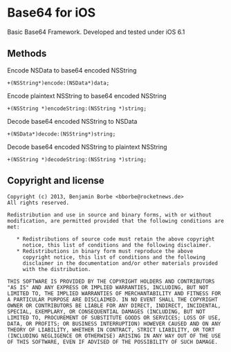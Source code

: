 Base64 for iOS
==========
Basic Base64 Framework. Developed and tested under iOS 6.1

Methods
-------

Encode NSData to base64 encoded NSString
 
    +(NSString*)encode:(NSData*)data;

Encode plaintext NSString to base64 encoded NSString
    
    +(NSString *)encodeString:(NSString *)string;

Decode base64 encoded NSString to NSData

    +(NSData*)decode:(NSString*)string;

Decode base64 encoded NSString to plaintext NSString

    +(NSString *)decodeString:(NSString *)string;
    

Copyright and license
---------------------

    Copyright (c) 2013, Benjamin Borbe <bborbe@rocketnews.de>
    All rights reserved.
    
    Redistribution and use in source and binary forms, with or without
    modification, are permitted provided that the following conditions are
    met:
    
       * Redistributions of source code must retain the above copyright
         notice, this list of conditions and the following disclaimer.
       * Redistributions in binary form must reproduce the above
         copyright notice, this list of conditions and the following
         disclaimer in the documentation and/or other materials provided
         with the distribution.

    THIS SOFTWARE IS PROVIDED BY THE COPYRIGHT HOLDERS AND CONTRIBUTORS
    "AS IS" AND ANY EXPRESS OR IMPLIED WARRANTIES, INCLUDING, BUT NOT
    LIMITED TO, THE IMPLIED WARRANTIES OF MERCHANTABILITY AND FITNESS FOR
    A PARTICULAR PURPOSE ARE DISCLAIMED. IN NO EVENT SHALL THE COPYRIGHT
    OWNER OR CONTRIBUTORS BE LIABLE FOR ANY DIRECT, INDIRECT, INCIDENTAL,
    SPECIAL, EXEMPLARY, OR CONSEQUENTIAL DAMAGES (INCLUDING, BUT NOT
    LIMITED TO, PROCUREMENT OF SUBSTITUTE GOODS OR SERVICES; LOSS OF USE,
    DATA, OR PROFITS; OR BUSINESS INTERRUPTION) HOWEVER CAUSED AND ON ANY
    THEORY OF LIABILITY, WHETHER IN CONTRACT, STRICT LIABILITY, OR TORT
    (INCLUDING NEGLIGENCE OR OTHERWISE) ARISING IN ANY WAY OUT OF THE USE
    OF THIS SOFTWARE, EVEN IF ADVISED OF THE POSSIBILITY OF SUCH DAMAGE.
